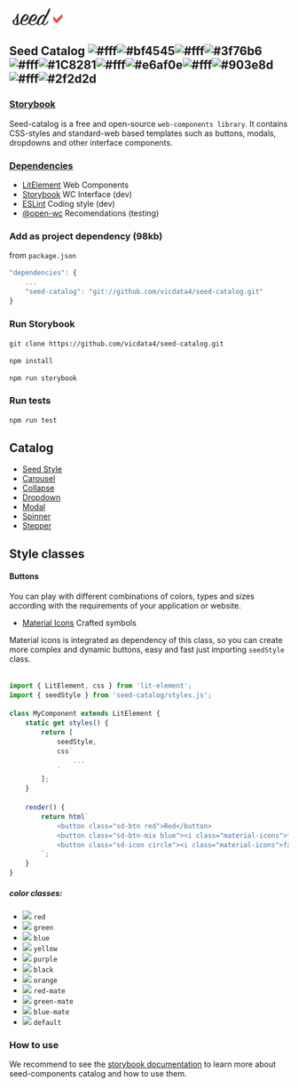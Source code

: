 ![](logo.png?v=4&s=100)

## Seed Catalog ![#fff](https://placehold.it/15/fff/000000?text=+)![#bf4545](https://placehold.it/15/bf4545/000000?text=+)![#fff](https://placehold.it/15/fff/000000?text=+)![#3f76b6](https://placehold.it/15/3f76b6/000000?text=+)![#fff](https://placehold.it/15/fff/000000?text=+)![#1C8281](https://placehold.it/15/1C8281/000000?text=+)![#fff](https://placehold.it/15/fff/000000?text=+)![#e6af0e](https://placehold.it/15/e6af0e/000000?text=+)![#fff](https://placehold.it/15/fff/000000?text=+)![#903e8d](https://placehold.it/15/903e8d/000000?text=+)![#fff](https://placehold.it/15/fff/000000?text=+)![#2f2d2d](https://placehold.it/15/2f2d2d/000000?text=+)

### [Storybook](https://seed-catalog.web.app)

Seed-catalog is a free and open-source `web-components library`. It contains CSS-styles and standard-web based templates such as buttons, modals, dropdowns and other interface components.

### [Dependencies](package.json)

- [LitElement](https://lit-element.polymer-project.org) Web Components
- [Storybook](https://storybook.js.org) WC Interface (dev)
- [ESLint](https://eslint.org) Coding style (dev)
- [@open-wc](https://open-wc.org/) Recomendations (testing)


###  Add as project dependency (98kb)

from `package.json`

```js
"dependencies": {
    ...
    "seed-catalog": "git://github.com/vicdata4/seed-catalog.git"
}
```

### Run Storybook

`git clone https://github.com/vicdata4/seed-catalog.git`

`npm install`

`npm run storybook`

### Run tests

`npm run test`

## Catalog

- [Seed Style](https://seed-catalog.web.app/?path=/story/seed-catalog--buttons)
- [Carousel](https://seed-catalog.web.app/?path=/story/seed-catalog--carousel)
- [Collapse](https://seed-catalog.web.app/?path=/story/seed-catalog--collapse)
- [Dropdown](https://seed-catalog.web.app/?path=/story/seed-catalog--dropdown)
- [Modal](https://seed-catalog.web.app/?path=/story/seed-catalog--modal)
- [Spinner](https://seed-catalog.web.app/?path=/story/seed-catalog--spinner)
- [Stepper](https://seed-catalog.web.app/?path=/story/seed-catalog--stepper)

## Style classes

#### Buttons

You can play with different combinations of colors, types and sizes according with the requirements of your application or website.

- [Material Icons](https://material.io/resources/icons) Crafted symbols

Material icons is integrated as dependency of this class, so you can create more complex and dynamic buttons, easy and fast just importing `seedStyle` class.

```js

import { LitElement, css } from 'lit-element';
import { seedStyle } from 'seed-catalog/styles.js';

class MyComponent extends LitElement {
    static get styles() {
        return [
            seedStyle,
            css`
                ...
            `
        ];
    }

    render() {
        return html`
            <button class="sd-btn red">Red</button>
            <button class="sd-btn-mix blue"><i class="material-icons">folder</i>Folder</button>
            <button class="sd-icon circle"><i class="material-icons">face</i></button>
        `;
    }
}
```

##### color classes:
- ![](https://placehold.it/15/de3d4c/000000?text=+) `red`
- ![](https://placehold.it/15/22ac41/000000?text=+) `green`
- ![](https://placehold.it/15/2dabb4/000000?text=+) `blue`
- ![](https://placehold.it/15/e6af0e/000000?text=+) `yellow`
- ![](https://placehold.it/15/903e8d/000000?text=+) `purple`
- ![](https://placehold.it/15/2f2d2d/000000?text=+) `black`
- ![](https://placehold.it/15/d58309/000000?text=+) `orange`
- ![](https://placehold.it/15/bf4545/000000?text=+) `red-mate`
- ![](https://placehold.it/15/1C8281/000000?text=+) `green-mate`
- ![](https://placehold.it/15/3f76b6/000000?text=+) `blue-mate`
- ![](https://placehold.it/15/fff/000000?text=+) `default`

### How to use

We recommend to see the [storybook documentation](https://seed-catalog.web.app) to learn more about seed-components catalog and how to use them.